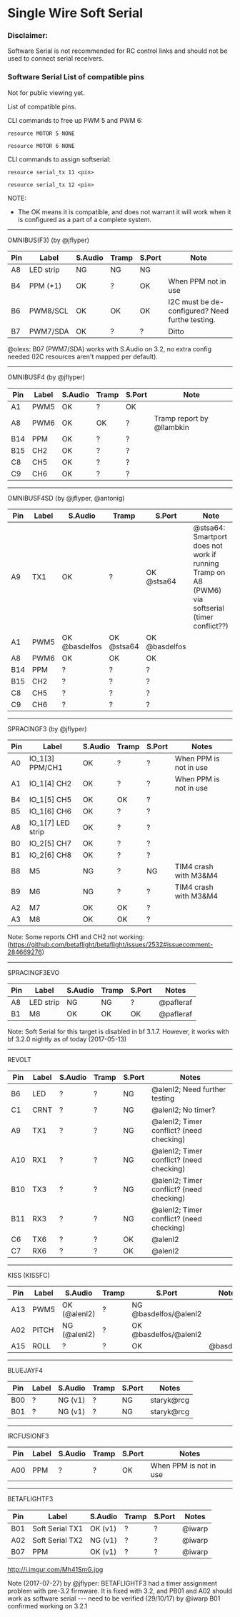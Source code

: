# Single Wire Soft Serial

### Disclaimer:

Software Serial is not recommended for RC control links and should not be used to connect serial receivers.

### Software Serial List of compatible pins

Not for public viewing yet.

List of compatible pins.

CLI commands to free up PWM 5 and PWM 6:

`resource MOTOR 5 NONE`

`resource MOTOR 6 NONE`

CLI commands to assign softserial:

`resource serial_tx 11 <pin>`

`resource serial_tx 12 <pin>`

NOTE:

- The OK means it is compatible, and does not warrant it will work when it is configured as a part of a complete system.

---

OMNIBUS(F3) (by @jflyper)

| Pin | Label     | S.Audio | Tramp | S.Port | Note                                            |
| --- | --------- | ------- | ----- | ------ | ----------------------------------------------- |
| A8  | LED strip | NG      | NG    | NG     |                                                 |
| B4  | PPM (\*1) | OK      | ?     | OK     | When PPM not in use                             |
| B6  | PWM8/SCL  | OK      | OK    | OK     | I2C must be de-configured? Need furthe testing. |
| B7  | PWM7/SDA  | OK      | ?     | ?      | Ditto                                           |

@olexs: B07 (PWM7/SDA) works with S.Audio on 3.2, no extra config needed (I2C resources aren't mapped per default).

---

OMNIBUSF4 (by @jflyper)

| Pin | Label | S.Audio | Tramp | S.Port | Note                      |
| --- | ----- | ------- | ----- | ------ | ------------------------- |
| A1  | PWM5  | OK      | ?     | OK     |                           |
| A8  | PWM6  | OK      | OK    | ?      | Tramp report by @llambkin |
| B14 | PPM   | OK      | ?     | ?      |                           |
| B15 | CH2   | OK      | ?     | ?      |                           |
| C8  | CH5   | OK      | ?     | ?      |                           |
| C9  | CH6   | OK      | ?     | ?      |                           |

---

OMNIBUSF4SD (by @jflyper, @antonig)

| Pin | Label | S.Audio       | Tramp      | S.Port        | Note                                                                                             |
| --- | ----- | ------------- | ---------- | ------------- | ------------------------------------------------------------------------------------------------ |
| A9  | TX1   | OK            | ?          | OK @stsa64    | @stsa64: Smartport does not work if running Tramp on A8 (PWM6) via softserial (timer conflict??) |
| A1  | PWM5  | OK @basdelfos | OK @stsa64 | OK @basdelfos |                                                                                                  |
| A8  | PWM6  | OK            | OK         | OK            |                                                                                                  |
| B14 | PPM   | ?             | ?          | ?             |                                                                                                  |
| B15 | CH2   | ?             | ?          | ?             |                                                                                                  |
| C8  | CH5   | ?             | ?          | ?             |                                                                                                  |
| C9  | CH6   | ?             | ?          | ?             |                                                                                                  |

---

SPRACINGF3 (by @jflyper)

| Pin | Label             | S.Audio | Tramp | S.Port | Notes                  |
| --- | ----------------- | ------- | ----- | ------ | ---------------------- |
| A0  | IO_1[3] PPM/CH1   | OK      | ?     | ?      | When PPM is not in use |
| A1  | IO_1[4] CH2       | OK      | ?     | ?      | When PPM is not in use |
| B4  | IO_1[5] CH5       | OK      | OK    | ?      |                        |
| B5  | IO_1[6] CH6       | OK      | ?     | ?      |                        |
| A8  | IO_1[7] LED strip | OK      | ?     | ?      |                        |
| B0  | IO_2[5] CH7       | OK      | ?     | ?      |                        |
| B1  | IO_2[6] CH8       | OK      | ?     | ?      |                        |
| B8  | M5                | NG      | ?     | NG     | TIM4 crash with M3&M4  |
| B9  | M6                | NG      | ?     | ?      | TIM4 crash with M3&M4  |
| A2  | M7                | OK      | OK    | ?      |                        |
| A3  | M8                | OK      | OK    | ?      |                        |

Note: Some reports CH1 and CH2 not working: (https://github.com/betaflight/betaflight/issues/2532#issuecomment-284669276)

---

SPRACINGF3EVO

| Pin | Label     | S.Audio | Tramp | S.Port | Notes     |
| --- | --------- | ------- | ----- | ------ | --------- |
| A8  | LED strip | NG      | NG    | ?      | @pafleraf |
| B1  | M8        | OK      | OK    | OK     | @pafleraf |

Note: Soft Serial for this target is disabled in bf 3.1.7. However, it works with bf 3.2.0 nightly as of today (2017-05-13)

---

REVOLT

| Pin | Label | S.Audio | Tramp | S.Port | Notes                                    |
| --- | ----- | ------- | ----- | ------ | ---------------------------------------- |
| B6  | LED   | ?       | ?     | NG     | @alenl2; Need further testing            |
| C1  | CRNT  | ?       | ?     | NG     | @alenl2; No timer?                       |
| A9  | TX1   | ?       | ?     | NG     | @alenl2; Timer conflict? (need checking) |
| A10 | RX1   | ?       | ?     | NG     | @alenl2; Timer conflict? (need checking) |
| B10 | TX3   | ?       | ?     | NG     | @alenl2; Timer conflict? (need checking) |
| B11 | RX3   | ?       | ?     | NG     | @alenl2; Timer conflict? (need checking) |
| C6  | TX6   | ?       | ?     | OK     | @alenl2                                  |
| C7  | RX6   | ?       | ?     | OK     | @alenl2                                  |

---

KISS (KISSFC)

| Pin | Label | S.Audio      | Tramp | S.Port                | Notes      |
| --- | ----- | ------------ | ----- | --------------------- | ---------- |
| A13 | PWM5  | OK (@alenl2) | ?     | NG @basdelfos/@alenl2 |            |
| A02 | PITCH | NG (@alenl2) | ?     | OK @basdelfos/@alenl2 |            |
| A15 | ROLL  | ?            | ?     | OK                    | @basdelfos |

---

BLUEJAYF4

| Pin | Label | S.Audio | Tramp | S.Port | Notes      |
| --- | ----- | ------- | ----- | ------ | ---------- |
| B00 | ?     | NG (v1) | ?     | NG     | staryk@rcg |
| B01 | ?     | NG (v1) | ?     | NG     | staryk@rcg |

---

IRCFUSIONF3

| Pin | Label | S.Audio | Tramp | S.Port | Notes                  |
| --- | ----- | ------- | ----- | ------ | ---------------------- |
| A00 | PPM   | ?       | ?     | OK     | When PPM is not in use |

---

BETAFLIGHTF3

| Pin | Label           | S.Audio | Tramp | S.Port | Notes  |
| --- | --------------- | ------- | ----- | ------ | ------ |
| B01 | Soft Serial TX1 | OK (v1) | ?     | ?      | @iwarp |
| A02 | Soft Serial TX2 | NG (v1) | ?     | ?      | @iwarp |
| B07 | PPM             | OK (v1) | ?     | ?      | @iwarp |

http://i.imgur.com/Mh41SmG.jpg

Note (2017-07-27) by @jflyper: BETAFLIGHTF3 had a timer assignment problem with pre-3.2 firmware. It is fixed with 3.2, and PB01 and A02 should work as software serial --- need to be verified
(29/10/17) by @iwarp B01 confirmed working on 3.2.1
